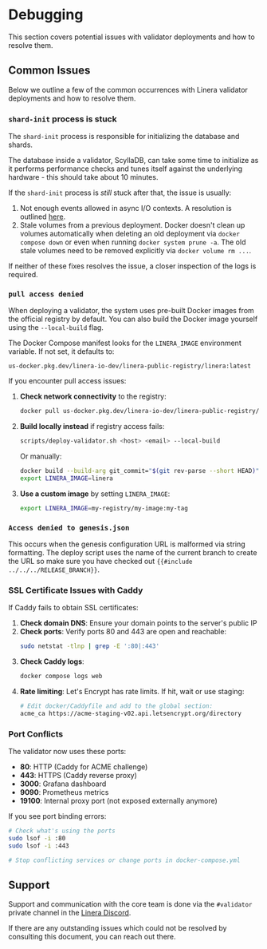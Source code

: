 # Debugging

This section covers potential issues with validator deployments and how to
resolve them.

## Common Issues

Below we outline a few of the common occurrences with Linera validator
deployments and how to resolve them.

### `shard-init` process is stuck

The `shard-init` process is responsible for initializing the database and
shards.

The database inside a validator, ScyllaDB, can take some time to initialize as
it performs performance checks and tunes itself against the underlying
hardware - this should take about 10 minutes.

If the `shard-init` process is _still_ stuck after that, the issue is usually:

1. Not enough events allowed in async I/O contexts. A resolution is outlined
   [here](requirements.md#scylladb-configuration).
2. Stale volumes from a previous deployment. Docker doesn't clean up volumes
   automatically when deleting an old deployment via `docker compose down` or
   even when running `docker system prune -a`. The old stale volumes need to be
   removed explicitly via `docker volume rm ...`.

If neither of these fixes resolves the issue, a closer inspection of the logs is
required.

### `pull access denied`

When deploying a validator, the system uses pre-built Docker images from the
official registry by default. You can also build the Docker image yourself using
the `--local-build` flag.

The Docker Compose manifest looks for the `LINERA_IMAGE` environment variable.
If not set, it defaults to:

```
us-docker.pkg.dev/linera-io-dev/linera-public-registry/linera:latest
```

If you encounter pull access issues:

1. **Check network connectivity** to the registry:

   ```bash
   docker pull us-docker.pkg.dev/linera-io-dev/linera-public-registry/linera:latest
   ```

2. **Build locally instead** if registry access fails:

   ```bash
   scripts/deploy-validator.sh <host> <email> --local-build
   ```

   Or manually:

   ```bash
   docker build --build-arg git_commit="$(git rev-parse --short HEAD)" -f docker/Dockerfile . -t linera
   export LINERA_IMAGE=linera
   ```

3. **Use a custom image** by setting `LINERA_IMAGE`:
   ```bash
   export LINERA_IMAGE=my-registry/my-image:my-tag
   ```

### `Access denied to genesis.json`

This occurs when the genesis configuration URL is malformed via string
formatting. The deploy script uses the name of the current branch to create the
URL so make sure you have checked out `{{#include ../../../RELEASE_BRANCH}}`.

### SSL Certificate Issues with Caddy

If Caddy fails to obtain SSL certificates:

1. **Check domain DNS**: Ensure your domain points to the server's public IP
2. **Check ports**: Verify ports 80 and 443 are open and reachable:
   ```bash
   sudo netstat -tlnp | grep -E ':80|:443'
   ```
3. **Check Caddy logs**:
   ```bash
   docker compose logs web
   ```
4. **Rate limiting**: Let's Encrypt has rate limits. If hit, wait or use
   staging:
   ```bash
   # Edit docker/Caddyfile and add to the global section:
   acme_ca https://acme-staging-v02.api.letsencrypt.org/directory
   ```

### Port Conflicts

The validator now uses these ports:

- **80**: HTTP (Caddy for ACME challenge)
- **443**: HTTPS (Caddy reverse proxy)
- **3000**: Grafana dashboard
- **9090**: Prometheus metrics
- **19100**: Internal proxy port (not exposed externally anymore)

If you see port binding errors:

```bash
# Check what's using the ports
sudo lsof -i :80
sudo lsof -i :443

# Stop conflicting services or change ports in docker-compose.yml
```

## Support

Support and communication with the core team is done via the `#validator`
private channel in the [Linera Discord](https://discord.com/invite/linera).

If there are any outstanding issues which could not be resolved by consulting
this document, you can reach out there.

